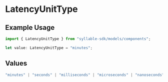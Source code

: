 # LatencyUnitType

## Example Usage

```typescript
import { LatencyUnitType } from "syllable-sdk/models/components";

let value: LatencyUnitType = "minutes";
```

## Values

```typescript
"minutes" | "seconds" | "milliseconds" | "microseconds" | "nanoseconds"
```